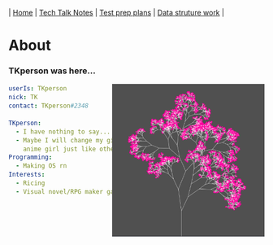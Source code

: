 | [Home](..) | [Tech Talk Notes](ttn) | [Test prep plans](tpp) | [Data struture work](dsw) |

# About
### TKperson was here...

<!-- Visitors: -->
<!-- <img src="https://count.getloli.com/get/@:TKperson" alt=":Server is down QAQ" /> -->

<img align="right" alt="a" width="300px" height="300px" src="https://raw.githubusercontent.com/TKperson/TKperson/main/assets/a.png" />

```yaml
userIs: TKperson
nick: TK
contact: TKperson#2348

TKperson:
  - I have nothing to say... 
  - Maybe I will change my github pfp to an 
    anime girl just like other programmers?
Programming:
  - Making OS rn
Interests:
  - Ricing
  - Visual novel/RPG maker games
```